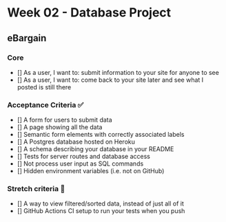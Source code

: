 # Week 02 - Database Project

## eBargain

### Core

- [] As a user, I want to: submit information to your site for anyone to see
- [] As a user, I want to: come back to your site later and see what I posted is still there

### Acceptance Criteria ✅

- [] A form for users to submit data
- [] A page showing all the data
- [] Semantic form elements with correctly associated labels
- [] A Postgres database hosted on Heroku
- [] A schema describing your database in your README
- [] Tests for server routes and database access
- [] Not process user input as SQL commands
- [] Hidden environment variables (i.e. not on GitHub)

### Stretch criteria 🚂

- [] A way to view filtered/sorted data, instead of just all of it
- [] GitHub Actions CI setup to run your tests when you push
